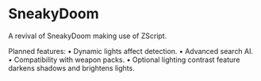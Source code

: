 # SneakyDoom
A revival of SneakyDoom making use of ZScript.

Planned features:
• Dynamic lights affect detection.
• Advanced search AI.
• Compatibility with weapon packs.
• Optional lighting contrast feature darkens shadows and brightens lights.